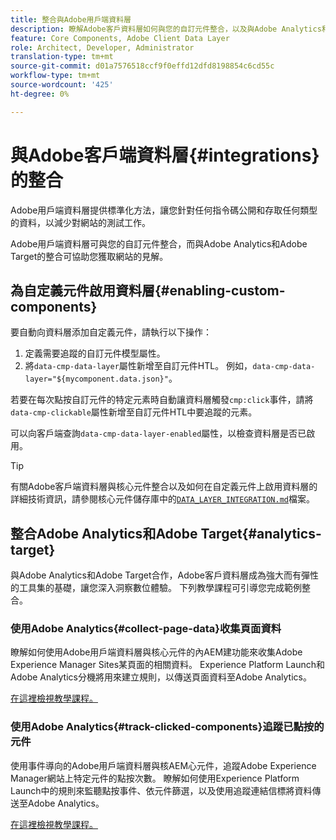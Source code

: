 ```yaml
---
title: 整合與Adobe用戶端資料層
description: 瞭解Adobe客戶資料層如何與您的自訂元件整合，以及與Adobe Analytics和Adobe Target的整合如何協助您獲得網站的深入資訊
feature: Core Components, Adobe Client Data Layer
role: Architect, Developer, Administrator
translation-type: tm+mt
source-git-commit: d01a7576518ccf9f0effd12dfd8198854c6cd55c
workflow-type: tm+mt
source-wordcount: '425'
ht-degree: 0%

---
```



# 與Adobe客戶端資料層{#integrations}的整合

Adobe用戶端資料層提供標準化方法，讓您針對任何指令碼公開和存取任何類型的資料，以減少對網站的測試工作。

Adobe用戶端資料層可與您的自訂元件整合，而與Adobe Analytics和Adobe Target的整合可協助您獲取網站的見解。

## 為自定義元件啟用資料層{#enabling-custom-components}

要自動向資料層添加自定義元件，請執行以下操作：

1. 定義需要追蹤的自訂元件模型屬性。
1. 將`data-cmp-data-layer`屬性新增至自訂元件HTL。 例如，`data-cmp-data-layer="${mycomponent.data.json}"`。

若要在每次點按自訂元件的特定元素時自動讓資料層觸發`cmp:click`事件，請將`data-cmp-clickable`屬性新增至自訂元件HTL中要追蹤的元素。

可以向客戶端查詢`data-cmp-data-layer-enabled`屬性，以檢查資料層是否已啟用。

>[!TIP]
>
>有關Adobe客戶端資料層與核心元件整合以及如何在自定義元件上啟用資料層的詳細技術資訊，請參閱核心元件儲存庫中的[`DATA_LAYER_INTEGRATION.md`](https://github.com/adobe/aem-core-wcm-components/blob/master/DATA_LAYER_INTEGRATION.md)檔案。

## 整合Adobe Analytics和Adobe Target{#analytics-target}

與Adobe Analytics和Adobe Target合作，Adobe客戶資料層成為強大而有彈性的工具集的基礎，讓您深入洞察數位體驗。 下列教學課程可引導您完成範例整合。

### 使用Adobe Analytics{#collect-page-data}收集頁面資料

瞭解如何使用Adobe用戶端資料層與核心元件的內AEM建功能來收集Adobe Experience Manager Sites某頁面的相關資料。 Experience Platform Launch和Adobe Analytics分機將用來建立規則，以傳送頁面資料至Adobe Analytics。

[在這裡檢視教學課程。](https://docs.adobe.com/content/help/en/experience-manager-learn/sites/integrations/analytics/collect-data-analytics.html)

### 使用Adobe Analytics{#track-clicked-components}追蹤已點按的元件

使用事件導向的Adobe用戶端資料層與核AEM心元件，追蹤Adobe Experience Manager網站上特定元件的點按次數。 瞭解如何使用Experience Platform Launch中的規則來監聽點按事件、依元件篩選，以及使用追蹤連結信標將資料傳送至Adobe Analytics。

[在這裡檢視教學課程。](https://docs.adobe.com/content/help/en/experience-manager-learn/sites/integrations/analytics/track-clicked-component.html)
